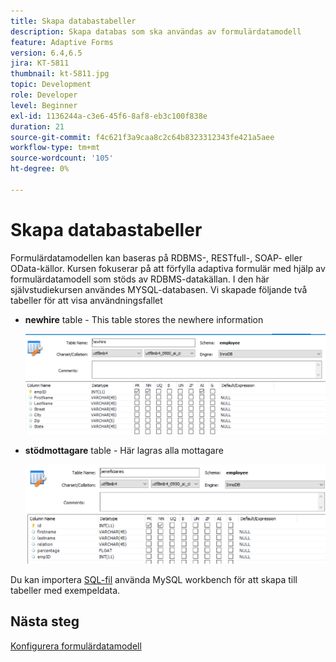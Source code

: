 ```yaml
---
title: Skapa databastabeller
description: Skapa databas som ska användas av formulärdatamodell
feature: Adaptive Forms
version: 6.4,6.5
jira: KT-5811
thumbnail: kt-5811.jpg
topic: Development
role: Developer
level: Beginner
exl-id: 1136244a-c3e6-45f6-8af8-eb3c100f838e
duration: 21
source-git-commit: f4c621f3a9caa8c2c64b8323312343fe421a5aee
workflow-type: tm+mt
source-wordcount: '105'
ht-degree: 0%

---
```


# Skapa databastabeller

Formulärdatamodellen kan baseras på RDBMS-, RESTfull-, SOAP- eller OData-källor. Kursen fokuserar på att förfylla adaptiva formulär med hjälp av formulärdatamodell som stöds av RDBMS-datakällan. I den här självstudiekursen användes MYSQL-databasen. Vi skapade följande två tabeller för att visa användningsfallet

* **newhire** table - This table stores the newhere information

  ![newhire](assets/newhire-table.png)


* **stödmottagare** table - Här lagras alla mottagare

  ![stödmottagare](assets/beneficiaries-table.png)

Du kan importera [SQL-fil](assets/db-schema.sql) använda MySQL workbench för att skapa till tabeller med exempeldata.

## Nästa steg

[Konfigurera formulärdatamodell](./configuring-form-data-model.md)
